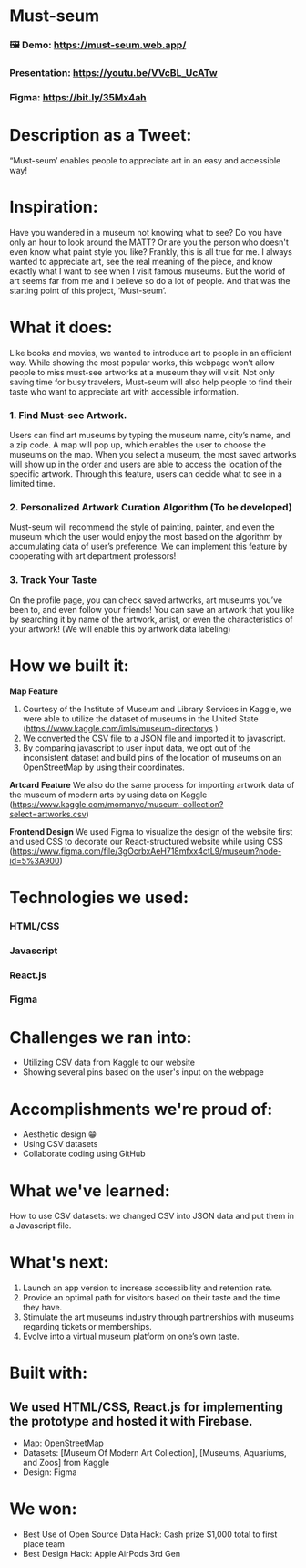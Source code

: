 # Must-seum

### 🖼 Demo: https://must-seum.web.app/

### Presentation: https://youtu.be/VVcBL_UcATw
### Figma: https://bit.ly/35Mx4ah

# Description as a Tweet:
“Must-seum’ enables people to appreciate art in an easy and accessible way!

# Inspiration:
Have you wandered in a museum not knowing what to see? Do you have only an hour to look around the MATT? Or are you the person who doesn't even know what paint style you like? Frankly, this is all true for me. I always wanted to appreciate art, see the real meaning of the piece, and know exactly what I want to see when I visit famous museums. But the world of art seems far from me and I believe so do a lot of people. And that was the starting point of this project, ‘Must-seum’.

# What it does:
Like books and movies, we wanted to introduce art to people in an efficient way. While showing the most popular works, this webpage won’t allow people to miss must-see artworks at a museum they will visit. Not only saving time for busy travelers, Must-seum will also help people to find their taste who want to appreciate art with accessible information.

### 1. Find Must-see Artwork.
Users can find art museums by typing the museum name, city’s name, and a zip code. A map will pop up, which enables the user to choose the museums on the map. When you select a museum, the most saved artworks will show up in the order and users are able to access the location of the specific artwork. Through this feature, users can decide what to see in a limited time.

### 2. Personalized Artwork Curation Algorithm (To be developed)
Must-seum will recommend the style of painting, painter, and even the museum which the user would enjoy the most based on the algorithm by accumulating data of user’s preference. We can implement this feature by cooperating with art department professors!

### 3. Track Your Taste
On the profile page, you can check saved artworks, art museums you’ve been to, and even follow your friends! You can save an artwork that you like by searching it by name of the artwork, artist, or even the characteristics of your artwork! (We will enable this by artwork data labeling)

# How we built it:
**Map Feature**
1. Courtesy of the Institute of Museum and Library Services in Kaggle, we were able to utilize the dataset of museums in the United State (https://www.kaggle.com/imls/museum-directorys.)
2. We converted the CSV file to a JSON file and imported it to javascript.
3. By comparing javascript to user input data, we opt out of the inconsistent dataset and build pins of the location of museums on an OpenStreetMap by using their coordinates.

**Artcard Feature**
We also do the same process for importing artwork data of the museum of modern arts by using data on Kaggle (https://www.kaggle.com/momanyc/museum-collection?select=artworks.csv)

**Frontend Design**
We used Figma to visualize the design of the website first and used CSS to decorate our React-structured website while using CSS (https://www.figma.com/file/3gOcrbxAeH718mfxx4ctL9/museum?node-id=5%3A900)

# Technologies we used:
### HTML/CSS
### Javascript
### React.js
### Figma

# Challenges we ran into:
- Utilizing CSV data from Kaggle to our website
- Showing several pins based on the user's input on the webpage

# Accomplishments we're proud of:
- Aesthetic design 😁
- Using CSV datasets
- Collaborate coding using GitHub

# What we've learned:
How to use CSV datasets: we changed CSV into JSON data and put them in a Javascript file.

# What's next:
1. Launch an app version to increase accessibility and retention rate.
2. Provide an optimal path for visitors based on their taste and the time they have.
3. Stimulate the art museums industry through partnerships with museums regarding tickets or memberships.
4. Evolve into a virtual museum platform on one’s own taste.

# Built with:
## We used HTML/CSS, React.js for implementing the prototype and hosted it with Firebase.
- Map: OpenStreetMap
- Datasets: [Museum Of Modern Art Collection], [Museums, Aquariums, and Zoos] from Kaggle
- Design: Figma

# We won:
- Best Use of Open Source Data Hack: Cash prize $1,000 total to first place team
- Best Design Hack: Apple AirPods 3rd Gen
